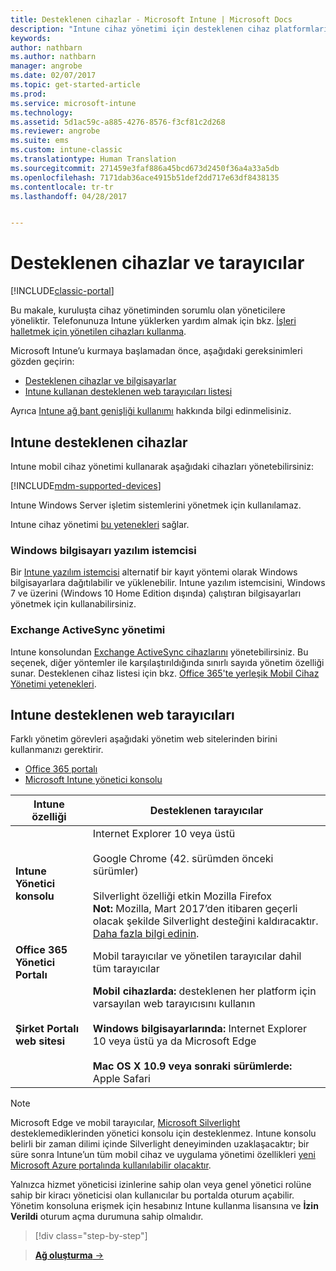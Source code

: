 ```yaml
---
title: Desteklenen cihazlar - Microsoft Intune | Microsoft Docs
description: "Intune cihaz yönetimi için desteklenen cihaz platformlarını ve tarayıcıları listeler"
keywords: 
author: nathbarn
ms.author: nathbarn
manager: angrobe
ms.date: 02/07/2017
ms.topic: get-started-article
ms.prod: 
ms.service: microsoft-intune
ms.technology: 
ms.assetid: 5d1ac59c-a885-4276-8576-f3cf81c2d268
ms.reviewer: angrobe
ms.suite: ems
ms.custom: intune-classic
ms.translationtype: Human Translation
ms.sourcegitcommit: 271459e3faf886a45bcd673d2450f36a4a33a5db
ms.openlocfilehash: 7171dab36ace4915b51def2dd717e63df8438135
ms.contentlocale: tr-tr
ms.lasthandoff: 04/28/2017


---
```


# <a name="supported-devices-and-browsers"></a>Desteklenen cihazlar ve tarayıcılar

[!INCLUDE[classic-portal](../includes/classic-portal.md)]

Bu makale, kuruluşta cihaz yönetiminden sorumlu olan yöneticilere yöneliktir. Telefonunuza Intune yüklerken yardım almak için bkz. [İşleri halletmek için yönetilen cihazları kullanma](https://docs.microsoft.com/intune/enduser/company-portal-frequently-asked-questions).

Microsoft Intune’u kurmaya başlamadan önce, aşağıdaki gereksinimleri gözden geçirin:

- [Desteklenen cihazlar ve bilgisayarlar](#intune-supported-devices)
- [Intune kullanan desteklenen web tarayıcıları listesi](#intune-supported-web-browsers)

Ayrıca [Intune ağ bant genişliği kullanımı](network-bandwidth-use.md) hakkında bilgi edinmelisiniz.

## <a name="intune-supported-devices"></a>Intune desteklenen cihazlar

Intune mobil cihaz yönetimi kullanarak aşağıdaki cihazları yönetebilirsiniz:

[!INCLUDE[mdm-supported-devices](../includes/mdm-supported-devices.md)]

Intune Windows Server işletim sistemlerini yönetmek için kullanılamaz.

Intune cihaz yönetimi [bu yetenekleri](mobile-device-management-capabilities-in-microsoft-intune.md) sağlar.

### <a name="windows-pc-software-client"></a>Windows bilgisayarı yazılım istemcisi

Bir [Intune yazılım istemcisi](/intune/deploy-use/manage-windows-pcs-with-microsoft-intune) alternatif bir kayıt yöntemi olarak Windows bilgisayarlara dağıtılabilir ve yüklenebilir. Intune yazılım istemcisini, Windows 7 ve üzerini (Windows 10 Home Edition dışında) çalıştıran bilgisayarları yönetmek için kullanabilirsiniz.

### <a name="exchange-activesync-management"></a>Exchange ActiveSync yönetimi

Intune konsolundan [Exchange ActiveSync cihazlarını](/intune/deploy-use/mobile-device-management-with-exchange-activesync-and-microsoft-intune) yönetebilirsiniz. Bu seçenek, diğer yöntemler ile karşılaştırıldığında sınırlı sayıda yönetim özelliği sunar. Desteklenen cihaz listesi için bkz. [Office 365'te yerleşik Mobil Cihaz Yönetimi yetenekleri](https://support.office.com/article/Capabilities-of-built-in-Mobile-Device-Management-for-Office-365-a1da44e5-7475-4992-be91-9ccec25905b0).

## <a name="intune-supported-web-browsers"></a>Intune desteklenen web tarayıcıları

Farklı yönetim görevleri aşağıdaki yönetim web sitelerinden birini kullanmanızı gerektirir.

- [Office 365 portalı](http://go.microsoft.com/fwlink/p/?LinkId=698854)
- [Microsoft Intune yönetici konsolu](https://admin.manage.microsoft.com/)

|Intune özelliği |Desteklenen tarayıcılar|
|---------|---------|
|**Intune Yönetici konsolu**     |  Internet Explorer 10 veya üstü<br /><br />Google Chrome (42. sürümden önceki sürümler)<br /><br />Silverlight özelliği etkin Mozilla Firefox<br />**Not:** Mozilla, Mart 2017’den itibaren geçerli olacak şekilde Silverlight desteğini kaldıracaktır. [Daha fazla bilgi edinin](https://go.microsoft.com/fwlink/?linkid=836872). |
|**Office 365 Yönetici Portalı**     |Mobil tarayıcılar ve yönetilen tarayıcılar dahil tüm tarayıcılar  |
|**Şirket Portalı web sitesi**     |**Mobil cihazlarda:** desteklenen her platform için varsayılan web tarayıcısını kullanın   <br /><br />**Windows bilgisayarlarında:** Internet Explorer 10 veya üstü ya da Microsoft Edge<br /><br />**Mac OS X 10.9 veya sonraki sürümlerde:** Apple Safari    |

> [!Note]
> Microsoft Edge ve mobil tarayıcılar, [Microsoft Silverlight](https://msdn.microsoft.com/library/cc838158(v=vs.95).aspx) desteklemediklerinden yönetici konsolu için desteklenmez. Intune konsolu belirli bir zaman dilimi içinde Silverlight deneyiminden uzaklaşacaktır; bir süre sonra Intune’un tüm mobil cihaz ve uygulama yönetimi özellikleri [yeni Microsoft Azure portalında kullanılabilir olacaktır](https://blogs.technet.microsoft.com/enterprisemobility/2015/11/17/enhancing-managed-mobile-productivity/).


Yalnızca hizmet yöneticisi izinlerine sahip olan veya genel yönetici rolüne sahip bir kiracı yöneticisi olan kullanıcılar bu portalda oturum açabilir. Yönetim konsoluna erişmek için hesabınız Intune kullanma lisansına ve **İzin Verildi** oturum açma durumuna sahip olmalıdır.

>[!div class="step-by-step"]

>[**Ağ oluşturma** &rarr;](network-bandwidth-use.md)  

